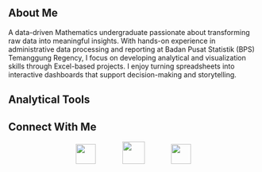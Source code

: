 ## About Me

A data-driven Mathematics undergraduate passionate about transforming raw data into meaningful insights. With hands-on experience in administrative data processing and reporting at Badan Pusat Statistik (BPS) Temanggung Regency, I focus on developing analytical and visualization skills through Excel-based projects. I enjoy turning spreadsheets into interactive dashboards that support decision-making and storytelling.

## Analytical Tools


## Connect With Me

<div align="center">
  <a href="https://www.linkedin.com/in/fanishaheavi/" target="_blank" style="text-decoration:none;">
    <img src="https://cdn.jsdelivr.net/gh/devicons/devicon/icons/linkedin/linkedin-original.svg" width="40" style="margin: 0 25px;" />
  </a>
  <a href="mailto:fanishaheavi@gmail.com" target="_blank" style="text-decoration:none;">
    <img src="https://cdn-icons-png.flaticon.com/512/281/281769.png" width="45" style="margin: 0 25px;" />
  </a>
  <a href="https://github.com/fheavii" target="_blank" style="text-decoration:none;">
    <img src="https://cdn.jsdelivr.net/gh/devicons/devicon/icons/github/github-original.svg" width="40" style="margin: 0 25px;" />
  </a>
</div>
